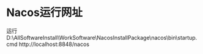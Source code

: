 # Nacos运行网址
运行 D:\AllSoftwareInstall\WorkSoftware\NacosInstallPackage\nacos\bin\startup.cmd
http://localhost:8848/nacos
